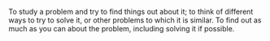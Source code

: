 To study a problem and try to find things out about it; to think of
different ways to try to solve it, or other problems to which it is
similar. To find out as much as you can about the problem, including
solving it if possible.
